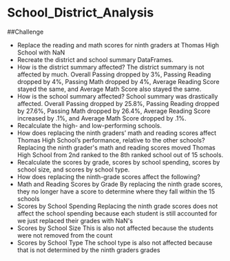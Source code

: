 # School_District_Analysis

##Challenge

- Replace the reading and math scores for ninth graders at Thomas High School with NaN
- Recreate the district and school summary DataFrames.
- How is the district summary affected?
    The district summary is not affected by much. Overall Passing dropped by 3%, Passing Reading dropped by 4%, Passing Math dropped by 4%, Average Reading Score stayed the same, and Average Math Score also stayed the same. 
- How is the school summary affected?
    School summary was drastically affected. Overall Passing dropped by 25.8%, Passing Reading dropped by 27.6%, Passing Math dropped by 26.4%, Average Reading Score increased by .1%, and Average Math Score dropped by .1%. 
- Recalculate the high- and low-performing schools.
- How does replacing the ninth graders’ math and reading scores affect Thomas High School’s performance, relative to the other schools?
    Replacing the ninth grader's math and reading scores moved Thomas High School from 2nd ranked to the 8th ranked school out of 15 schools. 
- Recalculate the scores by grade, scores by school spending, scores by school size, and scores by school type.
- How does replacing the ninth-grade scores affect the following?
- Math and Reading Scores by Grade
    By replacing the ninth grade scores, they no longer have a score to determine where they fall within the 15 schools
- Scores by School Spending
    Replacing the ninth grade scores does not affect the school spending because each student is still accounted for we just replaced their grades with NaN's 
- Scores by School Size
This is also not affected because the students were not removed from the count
- Scores by School Type
The school type is also not affected because that is not determined by the ninth graders grades
    
